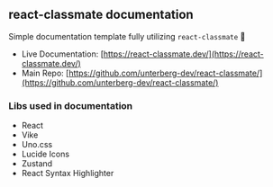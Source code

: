 ## react-classmate documentation

Simple documentation template fully utilizing `react-classmate` 🫰

- Live Documentation: [https://react-classmate.dev/](https://react-classmate.dev/)
- Main Repo: [https://github.com/unterberg-dev/react-classmate/](https://github.com/unterberg-dev/react-classmate/)

### Libs used in documentation

- React
- Vike
- Uno.css
- Lucide Icons
- Zustand
- React Syntax Highlighter
